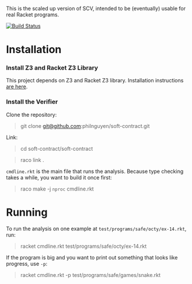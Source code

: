 This is the scaled up version of SCV,
intended to be (eventually) usable for real Racket programs.

[![Build Status](https://travis-ci.org/philnguyen/soft-contract.png?branch=opt)](https://travis-ci.org/philnguyen/soft-contract)

Installation
=========================================

### Install Z3 and Racket Z3 Library

This project depends on Z3 and Racket Z3 library. Installation instructions [are here](https://github.com/philnguyen/z3-rkt).

### Install the Verifier

Clone the repository:

> git clone git@github.com:philnguyen/soft-contract.git

Link:

> cd soft-contract/soft-contract

> raco link .

`cmdline.rkt` is the main file that runs the analysis.
Because type checking takes a while, you want to build it once first:

> raco make -j `nproc` cmdline.rkt


Running
=========================================

To run the analysis on one example at `test/programs/safe/octy/ex-14.rkt`, run:

> racket cmdline.rkt test/programs/safe/octy/ex-14.rkt

If the program is big and you want to print out something that looks like progress,
use `-p`:

> racket cmdline.rkt -p test/programs/safe/games/snake.rkt
